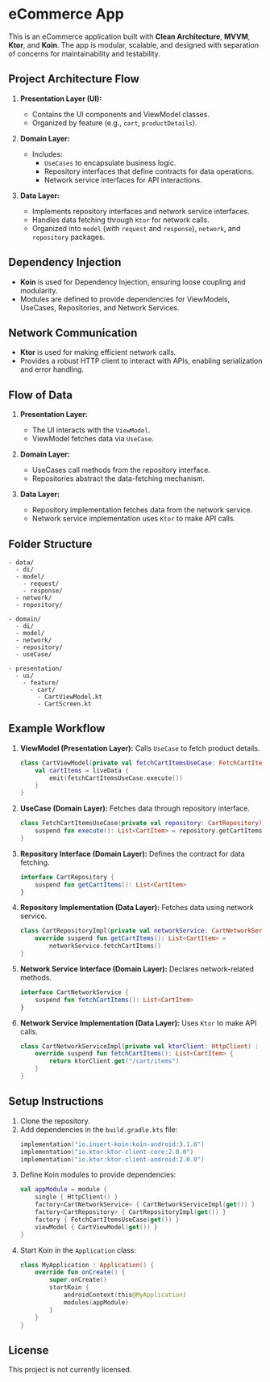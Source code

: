 # eCommerce App

This is an eCommerce application built with **Clean Architecture**, **MVVM**, **Ktor**, and **Koin**. The app is modular, scalable, and designed with separation of concerns for maintainability and testability.

## Project Architecture Flow

1. **Presentation Layer (UI):**
   - Contains the UI components and ViewModel classes.
   - Organized by feature (e.g., `cart`, `productDetails`).

2. **Domain Layer:**
   - Includes:
     - `UseCases` to encapsulate business logic.
     - Repository interfaces that define contracts for data operations.
     - Network service interfaces for API interactions.

3. **Data Layer:**
   - Implements repository interfaces and network service interfaces.
   - Handles data fetching through `Ktor` for network calls.
   - Organized into `model` (with `request` and `response`), `network`, and `repository` packages.

## Dependency Injection

- **Koin** is used for Dependency Injection, ensuring loose coupling and modularity.
- Modules are defined to provide dependencies for ViewModels, UseCases, Repositories, and Network Services.

## Network Communication

- **Ktor** is used for making efficient network calls.
- Provides a robust HTTP client to interact with APIs, enabling serialization and error handling.

## Flow of Data

1. **Presentation Layer:**
   - The UI interacts with the `ViewModel`.
   - ViewModel fetches data via `UseCase`.

2. **Domain Layer:**
   - UseCases call methods from the repository interface.
   - Repositories abstract the data-fetching mechanism.

3. **Data Layer:**
   - Repository implementation fetches data from the network service.
   - Network service implementation uses `Ktor` to make API calls.

## Folder Structure

```
- data/
  - di/
  - model/
    - request/
    - response/
  - network/
  - repository/

- domain/
  - di/
  - model/
  - network/
  - repository/
  - useCase/

- presentation/
  - ui/
    - feature/
      - cart/
        - CartViewModel.kt
        - CartScreen.kt
```

## Example Workflow

1. **ViewModel (Presentation Layer):** Calls `UseCase` to fetch product details.

   ```kotlin
   class CartViewModel(private val fetchCartItemsUseCase: FetchCartItemsUseCase) : ViewModel() {
       val cartItems = liveData {
           emit(fetchCartItemsUseCase.execute())
       }
   }
   ```

2. **UseCase (Domain Layer):** Fetches data through repository interface.

   ```kotlin
   class FetchCartItemsUseCase(private val repository: CartRepository) {
       suspend fun execute(): List<CartItem> = repository.getCartItems()
   }
   ```

3. **Repository Interface (Domain Layer):** Defines the contract for data fetching.

   ```kotlin
   interface CartRepository {
       suspend fun getCartItems(): List<CartItem>
   }
   ```

4. **Repository Implementation (Data Layer):** Fetches data using network service.

   ```kotlin
   class CartRepositoryImpl(private val networkService: CartNetworkService) : CartRepository {
       override suspend fun getCartItems(): List<CartItem> =
           networkService.fetchCartItems()
   }
   ```

5. **Network Service Interface (Domain Layer):** Declares network-related methods.

   ```kotlin
   interface CartNetworkService {
       suspend fun fetchCartItems(): List<CartItem>
   }
   ```

6. **Network Service Implementation (Data Layer):** Uses `Ktor` to make API calls.

   ```kotlin
   class CartNetworkServiceImpl(private val ktorClient: HttpClient) : CartNetworkService {
       override suspend fun fetchCartItems(): List<CartItem> {
           return ktorClient.get("/cart/items")
       }
   }
   ```

## Setup Instructions

1. Clone the repository.
2. Add dependencies in the `build.gradle.kts` file:
   ```kotlin
   implementation("io.insert-koin:koin-android:3.1.6")
   implementation("io.ktor:ktor-client-core:2.0.0")
   implementation("io.ktor:ktor-client-android:2.0.0")
   ```
3. Define Koin modules to provide dependencies:
   ```kotlin
   val appModule = module {
       single { HttpClient() }
       factory<CartNetworkService> { CartNetworkServiceImpl(get()) }
       factory<CartRepository> { CartRepositoryImpl(get()) }
       factory { FetchCartItemsUseCase(get()) }
       viewModel { CartViewModel(get()) }
   }
   ```
4. Start Koin in the `Application` class:
   ```kotlin
   class MyApplication : Application() {
       override fun onCreate() {
           super.onCreate()
           startKoin {
               androidContext(this@MyApplication)
               modules(appModule)
           }
       }
   }
   ```

## License

This project is not currently licensed.

